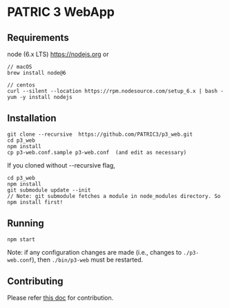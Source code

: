 # PATRIC 3 WebApp

## Requirements

node   (6.x LTS) https://nodejs.org or

```
// macOS
brew install node@6

// centos
curl --silent --location https://rpm.nodesource.com/setup_6.x | bash -
yum -y install nodejs
```

## Installation

```
git clone --recursive  https://github.com/PATRIC3/p3_web.git
cd p3_web
npm install
cp p3-web.conf.sample p3-web.conf  (and edit as necessary)
```

If you cloned without --recursive flag,
```
cd p3_web
npm install
git submodule update --init
// Note: git submodule fetches a module in node_modules directory. So npm install first!
```

## Running

```
npm start
```

Note: if any configuration changes are made (i.e., changes to `./p3-web.conf`), then `./bin/p3-web` must be restarted.


## Contributing

Please refer [this doc](CONTRIBUTING.md) for contribution.
